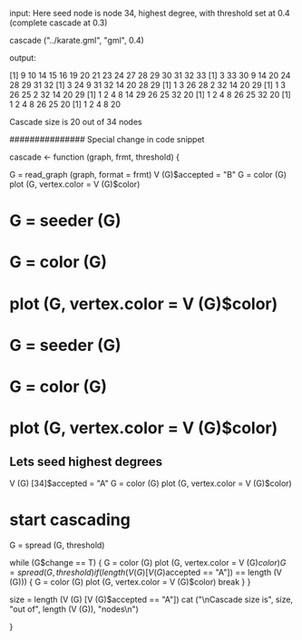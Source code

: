 input: Here seed node is node 34, highest degree, with threshold set at 0.4 (complete cascade at 0.3)

cascade ("../karate.gml", "gml", 0.4)

output:

[1]  9 10 14 15 16 19 20 21 23 24 27 28 29 30 31 32 33
[1]  3 33 30  9 14 20 24 28 29 31 32
[1]  3 24  9 31 32 14 20 28 29
[1]  1  3 26 28  2 32 14 20 29
[1]  1  3 26 25  2 32 14 20 29
[1]  1  2  4  8 14 29 26 25 32 20
[1]  1  2  4  8 26 25 32 20
[1]  1  2  4  8 26 25 20
[1]  1  2  4  8 20

Cascade size is 20 out of 34 nodes



###############
Special change in code snippet

cascade <- function (graph, frmt, threshold) {

  G = read_graph (graph, format = frmt)
  V (G)$accepted = "B"
  G = color (G)
  plot (G, vertex.color = V (G)$color)
  #
  # G = seeder (G)
  # G =  color (G)
  # plot (G, vertex.color = V (G)$color)
  #
  # G = seeder (G)
  # G = color (G)
  # plot (G, vertex.color = V (G)$color)

  ## Lets seed highest degrees
  V (G) [34]$accepted = "A"
  G = color (G)
  plot (G, vertex.color = V (G)$color)

  # start cascading
  G = spread (G, threshold)

  while (G$change == T) {
    G = color (G)
    plot (G, vertex.color = V (G)$color)
    G = spread (G, threshold)
    if (length (V (G) [V (G)$accepted == "A"]) == length (V (G))) {
      G = color (G)
      plot (G, vertex.color = V (G)$color)
      break
    }
  }

  size = length (V (G) [V (G)$accepted == "A"])
  cat ("\nCascade size is", size, "out of", length (V (G)), "nodes\n")

}

